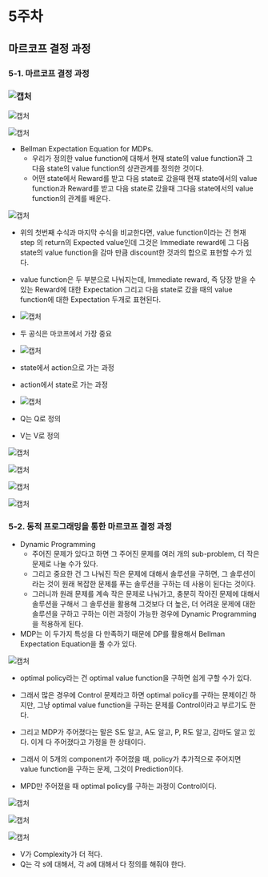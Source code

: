 # 5주차



## 마르코프 결정 과정



### 5-1. 마르코프 결정 과정

###  ![캡처](md-images/%EC%BA%A1%EC%B2%98-1635582178814.PNG)

![캡처](md-images/%EC%BA%A1%EC%B2%98-1635582298026.PNG)

![캡처](md-images/%EC%BA%A1%EC%B2%98-1635582354852.PNG)

- Bellman Expectation Equation for MDPs.
  - 우리가 정의한 value function에 대해서 현재 state의 value function과 그 다음 state의 value function의 상관관계를 정의한 것이다.
  - 어떤 state에서 Reward를 받고 다음 state로 갔을때 현재 state에서의 value function과 Reward를 받고 다음 state로 갔을때 그다음 state에서의 value function의 관계를 배운다.

![캡처](md-images/%EC%BA%A1%EC%B2%98-1635582630966.PNG)

- 위의 첫번째 수식과 마지막 수식을 비교한다면, value function이라는 건 현재 step 의 return의 Expected value인데 그것은 Immediate reward에 그 다음 state의 value function을 감마 만큼 discount한 것과의 합으로 표현할 수가 있다. 
- value function은 두 부분으로 나눠지는데, Immediate reward, 즉 당장 받을 수 있는 Reward에 대한 Expectation 그리고 다음 state로 갔을 때의 value function에 대한 Expectation 두개로 표현된다.
- ![캡처](md-images/%EC%BA%A1%EC%B2%98-1635582875439.PNG)

- 두 공식은 마코프에서 가장 중요
- ![캡처](md-images/%EC%BA%A1%EC%B2%98-1635582959238.PNG)

- state에서 action으로 가는 과정
- action에서 state로 가는 과정
- ![캡처](md-images/%EC%BA%A1%EC%B2%98-1635583597844.PNG)

- Q는 Q로 정의
- V는 V로 정의

![캡처](md-images/%EC%BA%A1%EC%B2%98-1635583822766.PNG)

![캡처](md-images/%EC%BA%A1%EC%B2%98-1635583993533.PNG)

![캡처](md-images/%EC%BA%A1%EC%B2%98-1635584060066.PNG)

![캡처](md-images/%EC%BA%A1%EC%B2%98-1635584228934.PNG)

### 5-2. 동적 프로그래밍을 통한 마르코프 결정 과정

- Dynamic Programming
  - 주어진 문제가 있다고 하면 그 주어진 문제를 여러 개의 sub-problem, 더 작은 문제로 나눌 수가 있다.
  - 그리고 중요한 건 그 나눠진 작은 문제에 대해서 솔루션을 구하면, 그 솔루션이라는 것이 원래 복잡한 문제를 푸는 솔루션을 구하는 데 사용이 된다는 것이다.
  - 그러니까 원래 문제를 계속 작은 문제로 나눠가고, 충분히 작아진 문제에 대해서 솔루션을 구해서 그 솔루션을 활용해 그것보다 더 높은, 더 어려운 문제에 대한 솔루션을 구하고 구하는 이런 과정이 가능한 경우에 Dynamic Programming을 적용하게 된다.
- MDP는 이 두가지 특성을 다 만족하기 때문에 DP를 활용해서 Bellman Expectation Equation을 풀 수가 있다.

![캡처](md-images/%EC%BA%A1%EC%B2%98-1635585996345.PNG)

- optimal policy라는 건 optimal value function을 구하면 쉽게 구할 수가 있다.
- 그래서 많은 경우에 Control 문제라고 하면 optimal policy를 구하는 문제이긴 하지만, 그냥 optimal value function을 구하는 문제를 Control이라고 부르기도 한다.
- 그리고 MDP가 주어졌다는 말은 S도 알고, A도 알고, P, R도 알고, 감마도 알고 있다. 이게 다 주어졌다고 가정을 한 상태이다.

- 그래서 이 5개의 component가 주어졌을 때, policy가 추가적으로 주어지면 value function을 구하는 문제, 그것이 Prediction이다.
- MPD만 주어졌을 때 optimal policy를 구하는 과정이 Control이다.

![캡처](md-images/%EC%BA%A1%EC%B2%98-1635586224431.PNG)

![캡처](md-images/%EC%BA%A1%EC%B2%98-1635586778576.PNG)

![캡처](md-images/%EC%BA%A1%EC%B2%98-1635586981991.PNG)

- V가 Complexity가 더 적다.
- Q는 각 s에 대해서, 각 a에 대해서 다 정의를 해줘야 한다.
